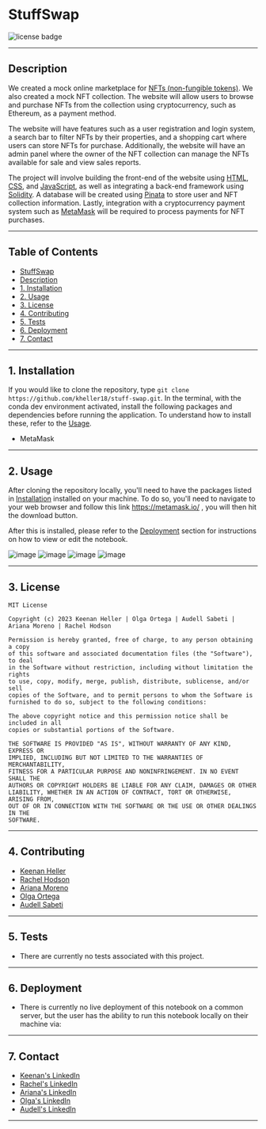 # StuffSwap

![license badge](https://shields.io/badge/license-mit-blue)

---

## Description
We created a mock online marketplace for [NFTs (non-fungible tokens)](https://en.wikipedia.org/wiki/Non-fungible_token). We also created a mock NFT collection. The website will allow users to browse and purchase NFTs from the collection using cryptocurrency, such as Ethereum, as a payment method.

The website will have features such as a user registration and login system, a search bar to filter NFTs by their properties, and a shopping cart where users can store NFTs for purchase. Additionally, the website will have an admin panel where the owner of the NFT collection can manage the NFTs available for sale and view sales reports.

The project will involve building the front-end of the website using [HTML](https://developer.mozilla.org/en-US/docs/Learn/Getting_started_with_the_web/HTML_basics), [CSS](https://developer.mozilla.org/en-US/docs/Learn/Getting_started_with_the_web/CSS_basics), and [JavaScript](https://www.javascript.com/), as well as integrating a back-end framework using [Solidity](https://soliditylang.org/). A database will be created using [Pinata](https://www.pinata.cloud/) to store user and NFT collection information. Lastly, integration with a cryptocurrency payment system such as [MetaMask](https://metamask.io/download/) will be required to process payments for NFT purchases.

---

## Table of Contents

  - [StuffSwap](#stuffswap)
  - [Description](#description)
  - [1. Installation](#1-installation)
  - [2. Usage](#2-usage)
  - [3. License](#3-license)
  - [4. Contributing](#4-contributing)
  - [5. Tests](#5-tests)
  - [6. Deployment](#6-deployment)
  - [7. Contact](#7-contact)

---

## 1. Installation

  If you would like to clone the repository, type `git clone https://github.com/kheller18/stuff-swap.git`.
  In the terminal, with the conda dev environment activated, install the following packages and dependencies before running the application. To understand how to install these, refer to the [Usage](#2-usage).
  - MetaMask


---

## 2. Usage

  After cloning the repository locally, you'll need to have the packages listed in [Installation](#1-installation) installed on your machine. To do so, you'll need to navigate to your web browser and follow this link https://metamask.io/ , you will then hit the download button. 

  After this is installed, please refer to the [Deployment](#6-deployment) section for instructions on how to view or edit the notebook.
  
  
  
  ![image](https://user-images.githubusercontent.com/116121637/230520641-234b5798-8667-44e8-a396-93e2a8f93f78.png)
  ![image](https://user-images.githubusercontent.com/116121637/230521173-aab4dc7b-c45c-4b1a-a613-e9fb7fa33b06.png)
  ![image](https://user-images.githubusercontent.com/116121637/230520870-b75777c5-bedb-4b6a-85ab-02151a465e8e.png)
  ![image](https://user-images.githubusercontent.com/116121637/230520690-f230fe9f-8bf3-4d54-9ca4-17aa980b66ab.png)





---

## 3. License
  ```
  MIT License

  Copyright (c) 2023 Keenan Heller | Olga Ortega | Audell Sabeti | Ariana Moreno | Rachel Hodson

  Permission is hereby granted, free of charge, to any person obtaining a copy
  of this software and associated documentation files (the "Software"), to deal
  in the Software without restriction, including without limitation the rights
  to use, copy, modify, merge, publish, distribute, sublicense, and/or sell
  copies of the Software, and to permit persons to whom the Software is
  furnished to do so, subject to the following conditions:

  The above copyright notice and this permission notice shall be included in all
  copies or substantial portions of the Software.

  THE SOFTWARE IS PROVIDED "AS IS", WITHOUT WARRANTY OF ANY KIND, EXPRESS OR
  IMPLIED, INCLUDING BUT NOT LIMITED TO THE WARRANTIES OF MERCHANTABILITY,
  FITNESS FOR A PARTICULAR PURPOSE AND NONINFRINGEMENT. IN NO EVENT SHALL THE
  AUTHORS OR COPYRIGHT HOLDERS BE LIABLE FOR ANY CLAIM, DAMAGES OR OTHER
  LIABILITY, WHETHER IN AN ACTION OF CONTRACT, TORT OR OTHERWISE, ARISING FROM,
  OUT OF OR IN CONNECTION WITH THE SOFTWARE OR THE USE OR OTHER DEALINGS IN THE
  SOFTWARE.
  ```
---

## 4. Contributing

  + [Keenan Heller](https://github.com/kheller18)
  + [Rachel Hodson](https://github.com/rachelannhodson)
  + [Ariana Moreno](https://github.com/arianamoreno13)
  + [Olga Ortega](https://github.com/olgaortega5)
  + [Audell Sabeti](https://github.com/asabeti)

---

## 5. Tests

  + There are currently no tests associated with this project.

---

## 6. Deployment
  + There is currently no live deployment of this notebook on a common server, but the user has the ability to run this notebook locally on their machine via:

---

## 7. Contact

  + [Keenan's LinkedIn](https://www.linkedin.com/in/keenanheller/)
  + [Rachel's LinkedIn](https://www.linkedin.com/in/rachelannhodson/)
  + [Ariana's LinkedIn](www.linkedin.com/in/ariana-moreno-52b2b7211)
  + [Olga's LinkedIn](https://www.linkedin.com/in/olga-ortega-82a15329)
  + [Audell's LinkedIn](https://www.linkedin.com/in/audell-sabeti-38375a1b2)

---
